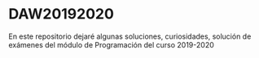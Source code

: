 # DAW20192020
En este repositorio dejaré algunas soluciones, curiosidades, solución de exámenes del módulo de Programación del curso 2019-2020
